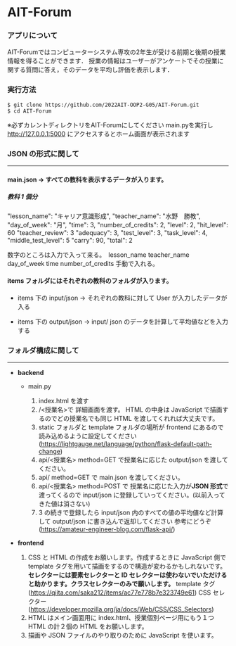 # AIT-Forum
### アプリについて
AIT-Forumではコンピューターシステム専攻の2年生が受ける前期と後期の授業情報を得ることができます．
授業の情報はユーザーがアンケートでその授業に関する質問に答え，そのデータを平均し評価を表示します． 

### 実行方法
```
$ git clone https://github.com/2022AIT-OOP2-G05/AIT-Forum.git
$ cd AIT-Forum
```
※必ずカレントディレクトリをAIT-Forumにしてください
main.pyを実行し
http://127.0.0.1:5000
にアクセスするとホーム画面が表示されます

### JSON の形式に関して

---

#### main.json -> すべての教科を表示するデータが入ります。

##### 教科 1 個分

  "lesson_name": "キャリア意識形成",
  "teacher_name": "水野　勝教",
  "day_of_week": "月",
  "time": 3,
  "number_of_credits": 2,
  "level": 2,
  "hit_level": 60
  "teacher_review": 3
  "adequacy": 3,
  "test_level": 3,
  "task_level": 4,
  "middle_test_level": 5
  "carry": 90,
  "total": 2
  
  数字のところは入力で入って来る。　lesson_name teacher_name　　day_of_week time number_of_credits 手動で入れる。


#### items フォルダにはそれぞれの教科のフォルダが入ります。

- items 下の input/json -> それぞれの教科に対して User が入力したデータが入る

- items 下の output/json -> input/ json のデータを計算して平均値などを入力する

### フォルダ構成に関して

---

- **backend**

  - main.py
    <br/>

    1. index.html を渡す
    2. /<授業名>で 詳細画面を渡す。 HTML の中身は JavaScript で描画するのでどの授業名でも同じ HTML を渡してくれれば大丈夫です。
    3. static フォルダと template フォルダの場所が frontend にあるので読み込めるように設定してください (https://lightgauge.net/language/python/flask-default-path-change)
    4. api/<授業名> method=GET で授業名に応じた output/json を渡してください。
    5. api/ method=GET で main.json を渡してください。
    6. api/<授業名> method=POST で 授業名に応じた入力が**JSON 形式**で渡ってくるので input/json に登録していってください。(以前入ってきた値は消さない)
    7. 3 の続きで登録したら input/json 内のすべての値の平均値など計算して output/json に書き込んで返却してください
       参考にどうぞ (https://amateur-engineer-blog.com/flask-api/)
       <br/>

- **frontend**

  1. CSS と HTML の作成をお願いします。作成するときに JavaScript 側で template タグを用いて描画をするので構造が変わるかもしれないです。**セレクターには要素セレクターと ID セレクターは使わないでいただけると助かります。クラスセレクターのみで願いします。**
     template タグ (https://qiita.com/saka212/items/ac77e778b7e323749e61)
     CSS セレクター (https://developer.mozilla.org/ja/docs/Web/CSS/CSS_Selectors)
  2. HTML はメイン画面用に index.html、授業個別ページ用にもう１つ HTML の計２個の HTML をお願いします。
  3. 描画や JSON ファイルのやり取りのために JavaScript を使います。

